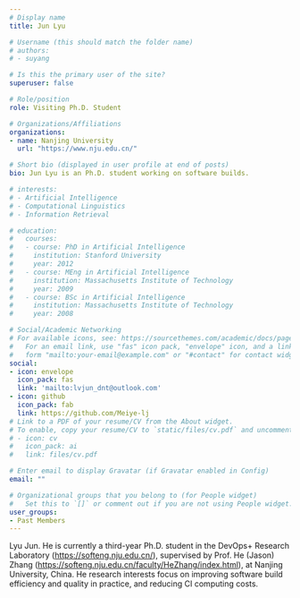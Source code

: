 ```yaml
---
# Display name
title: Jun Lyu

# Username (this should match the folder name)
# authors:
# - suyang

# Is this the primary user of the site?
superuser: false

# Role/position
role: Visiting Ph.D. Student

# Organizations/Affiliations
organizations:
- name: Nanjing University
  url: "https://www.nju.edu.cn/"

# Short bio (displayed in user profile at end of posts)
bio: Jun Lyu is an Ph.D. student working on software builds.

# interests:
# - Artificial Intelligence
# - Computational Linguistics
# - Information Retrieval

# education:
#   courses:
#   - course: PhD in Artificial Intelligence
#     institution: Stanford University
#     year: 2012
#   - course: MEng in Artificial Intelligence
#     institution: Massachusetts Institute of Technology
#     year: 2009
#   - course: BSc in Artificial Intelligence
#     institution: Massachusetts Institute of Technology
#     year: 2008

# Social/Academic Networking
# For available icons, see: https://sourcethemes.com/academic/docs/page-builder/#icons
#   For an email link, use "fas" icon pack, "envelope" icon, and a link in the
#   form "mailto:your-email@example.com" or "#contact" for contact widget.
social:
- icon: envelope
  icon_pack: fas
  link: 'mailto:lvjun_dnt@outlook.com'
- icon: github
  icon_pack: fab
  link: https://github.com/Meiye-lj
# Link to a PDF of your resume/CV from the About widget.
# To enable, copy your resume/CV to `static/files/cv.pdf` and uncomment the lines below.
# - icon: cv
#   icon_pack: ai
#   link: files/cv.pdf

# Enter email to display Gravatar (if Gravatar enabled in Config)
email: ""

# Organizational groups that you belong to (for People widget)
#   Set this to `[]` or comment out if you are not using People widget.
user_groups:
- Past Members
---
```


Lyu Jun. He is currently a third-year Ph.D. student in the DevOps+ Research Laboratory (https://softeng.nju.edu.cn/), supervised by Prof. He (Jason) Zhang (https://softeng.nju.edu.cn/faculty/HeZhang/index.html), at Nanjing University, China. 
He research interests focus on improving software build efficiency and quality in practice, and reducing CI computing costs.

